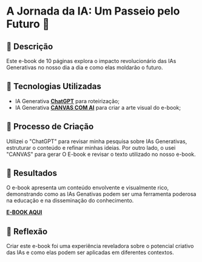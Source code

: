 # A Jornada da IA: Um Passeio pelo Futuro 🌌

## 📒 Descrição
Este e-book de 10 páginas explora o impacto revolucionário das IAs Generativas no nosso dia a dia e como elas moldarão o futuro.

## 🤖 Tecnologias Utilizadas
- IA Generativa **[ChatGPT](https://chat.openai.com)** para roteirização;
- IA Generativa **[CANVAS COM AI](https://www.canva.com/pt_br/)** para criar a arte visual do e-book;
  

## 🧐 Processo de Criação
Utilizei o "ChatGPT" para revisar minha pesquisa sobre IAs Generativas, estruturar o conteúdo e refinar minhas ideias. Por outro lado, o usei  "CANVAS"  para gerar O E-book e revisar o texto utilizado no nosso e-book. 

## 🚀 Resultados
O e-book apresenta um conteúdo envolvente e visualmente rico, demonstrando como as IAs Genativas podem ser uma ferramenta poderosa na educação e na disseminação do conhecimento.

**[E-BOOK AQUI](https://github.com/ccfernandes600/lab-natty-or-not/blob/main/ebook_DIO.pdf)**

## 💭 Reflexão
Criar este e-book foi uma experiência reveladora sobre o potencial criativo das IAs e como elas podem ser aplicadas em diferentes contextos.

